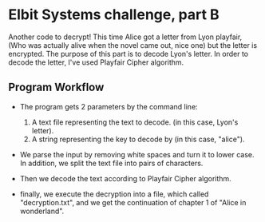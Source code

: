 # Elbit Systems challenge, part B

Another code to decrypt! This time Alice got a letter from Lyon playfair,
(Who was actually alive when the novel came out, nice one)
but the letter is encrypted. The purpose of this part is to decode Lyon's
letter. In order to decode the letter, I've used Playfair Cipher algorithm.

## Program Workflow

* The program gets 2 parameters by the command line:
    1. A text file representing the text to decode. (in this case, Lyon's
    letter).
    2. A string representing the key to decode by (in this case, "alice").

* We parse the input by removing white spaces and turn it to lower case. In
  addition, we split the text file into pairs of characters.

* Then we decode the text according to Playfair Cipher algorithm.

* finally, we execute the decryption into a file, which called
  "decryption.txt", and we get the continuation of chapter 1 of "Alice in
  wonderland".
